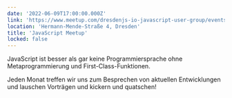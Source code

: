 ```yaml
---
date: '2022-06-09T17:00:00.000Z'
link: 'https://www.meetup.com/dresdenjs-io-javascript-user-group/events/wwdfrqydcjbmb/'
location: 'Hermann-Mende-Straße 4, Dresden'
title: 'JavaScript Meetup'
locked: false
---
```

JavaScript ist besser als gar keine Programmiersprache ohne Metaprogrammierung und First-Class-Funktionen.

Jeden Monat treffen wir uns zum Besprechen von aktuellen Entwicklungen und lauschen Vorträgen und kickern und quatschen!
